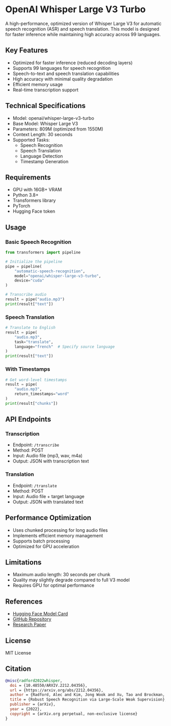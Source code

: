 # OpenAI Whisper Large V3 Turbo

A high-performance, optimized version of Whisper Large V3 for automatic speech recognition (ASR) and speech translation. This model is designed for faster inference while maintaining high accuracy across 99 languages.

## Key Features
- Optimized for faster inference (reduced decoding layers)
- Supports 99 languages for speech recognition
- Speech-to-text and speech translation capabilities
- High accuracy with minimal quality degradation
- Efficient memory usage
- Real-time transcription support

## Technical Specifications
- Model: openai/whisper-large-v3-turbo
- Base Model: Whisper Large V3
- Parameters: 809M (optimized from 1550M)
- Context Length: 30 seconds
- Supported Tasks:
  - Speech Recognition
  - Speech Translation
  - Language Detection
  - Timestamp Generation

## Requirements
- GPU with 16GB+ VRAM
- Python 3.8+
- Transformers library
- PyTorch
- Hugging Face token

## Usage

### Basic Speech Recognition
```python
from transformers import pipeline

# Initialize the pipeline
pipe = pipeline(
    "automatic-speech-recognition",
    model="openai/whisper-large-v3-turbo",
    device="cuda"
)

# Transcribe audio
result = pipe("audio.mp3")
print(result["text"])
```

### Speech Translation
```python
# Translate to English
result = pipe(
    "audio.mp3",
    task="translate",
    language="french"  # Specify source language
)
print(result["text"])
```

### With Timestamps
```python
# Get word-level timestamps
result = pipe(
    "audio.mp3",
    return_timestamps="word"
)
print(result["chunks"])
```

## API Endpoints

### Transcription
- Endpoint: `/transcribe`
- Method: POST
- Input: Audio file (mp3, wav, m4a)
- Output: JSON with transcription text

### Translation
- Endpoint: `/translate`
- Method: POST
- Input: Audio file + target language
- Output: JSON with translated text

## Performance Optimization
- Uses chunked processing for long audio files
- Implements efficient memory management
- Supports batch processing
- Optimized for GPU acceleration

## Limitations
- Maximum audio length: 30 seconds per chunk
- Quality may slightly degrade compared to full V3 model
- Requires GPU for optimal performance

## References
- [Hugging Face Model Card](https://huggingface.co/openai/whisper-large-v3-turbo)
- [GitHub Repository](https://github.com/openai/whisper)
- [Research Paper](https://arxiv.org/abs/2212.04356)

## License
MIT License

## Citation
```bibtex
@misc{radford2022whisper,
  doi = {10.48550/ARXIV.2212.04356},
  url = {https://arxiv.org/abs/2212.04356},
  author = {Radford, Alec and Kim, Jong Wook and Xu, Tao and Brockman, Greg and McLeavey, Christine and Sutskever, Ilya},
  title = {Robust Speech Recognition via Large-Scale Weak Supervision},
  publisher = {arXiv},
  year = {2022},
  copyright = {arXiv.org perpetual, non-exclusive license}
}
``` 